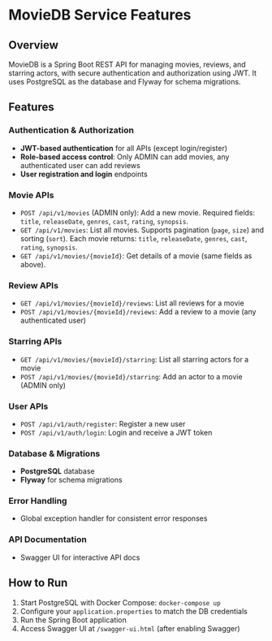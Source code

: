 # MovieDB Service Features

## Overview
MovieDB is a Spring Boot REST API for managing movies, reviews, and starring actors, with secure authentication and authorization using JWT. It uses PostgreSQL as the database and Flyway for schema migrations.

## Features

### Authentication & Authorization
- **JWT-based authentication** for all APIs (except login/register)
- **Role-based access control**: Only ADMIN can add movies, any authenticated user can add reviews
- **User registration and login** endpoints


### Movie APIs
- `POST /api/v1/movies` (ADMIN only): Add a new movie. Required fields: `title`, `releaseDate`, `genres`, `cast`, `rating`, `synopsis`.
- `GET /api/v1/movies`: List all movies. Supports pagination (`page`, `size`) and sorting (`sort`). Each movie returns: `title`, `releaseDate`, `genres`, `cast`, `rating`, `synopsis`.
- `GET /api/v1/movies/{movieId}`: Get details of a movie (same fields as above).

### Review APIs
- `GET /api/v1/movies/{movieId}/reviews`: List all reviews for a movie
- `POST /api/v1/movies/{movieId}/reviews`: Add a review to a movie (any authenticated user)

### Starring APIs
- `GET /api/v1/movies/{movieId}/starring`: List all starring actors for a movie
- `POST /api/v1/movies/{movieId}/starring`: Add an actor to a movie (ADMIN only)

### User APIs
- `POST /api/v1/auth/register`: Register a new user
- `POST /api/v1/auth/login`: Login and receive a JWT token

### Database & Migrations
- **PostgreSQL** database
- **Flyway** for schema migrations

### Error Handling
- Global exception handler for consistent error responses

### API Documentation
- Swagger UI for interactive API docs

## How to Run
1. Start PostgreSQL with Docker Compose: `docker-compose up`
2. Configure your `application.properties` to match the DB credentials
3. Run the Spring Boot application
4. Access Swagger UI at `/swagger-ui.html` (after enabling Swagger)
